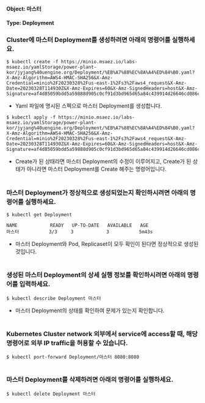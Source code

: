 
#### Object: 마스터
#### Type: Deployment

### Cluster에 마스터 Deployment를 생성하려면 아래의 명령어를 실행하세요.

```
$ kubectl create -f https://minio.msaez.io/labs-msaez.io/yamlStorage/power-plant-kor/jyjang%40uengine.org/Deployment/%EB%A7%88%EC%8A%A4%ED%84%B0.yaml?X-Amz-Algorithm=AWS4-HMAC-SHA256&X-Amz-Credential=minio%2F20230328%2Fus-east-1%2Fs3%2Faws4_request&X-Amz-Date=20230328T114930Z&X-Amz-Expires=60&X-Amz-SignedHeaders=host&X-Amz-Signature=af4d85059bdd5a59888d905c0cf91d3bd965d65a84c439914d26646cd086cf60
```
- Yaml 파일에 명시된 스펙으로 마스터 Deployment를 생성합니다.

```
$ kubectl apply -f https://minio.msaez.io/labs-msaez.io/yamlStorage/power-plant-kor/jyjang%40uengine.org/Deployment/%EB%A7%88%EC%8A%A4%ED%84%B0.yaml?X-Amz-Algorithm=AWS4-HMAC-SHA256&X-Amz-Credential=minio%2F20230328%2Fus-east-1%2Fs3%2Faws4_request&X-Amz-Date=20230328T114930Z&X-Amz-Expires=60&X-Amz-SignedHeaders=host&X-Amz-Signature=af4d85059bdd5a59888d905c0cf91d3bd965d65a84c439914d26646cd086cf60
```
- Create가 된 상태라면 마스터 Deployment의 수정이 이루어지고, Create가 된 상태가 아니라면 마스터 Deployment를 Create 해주는 명령어입니다.  
#

### 마스터 Deployment가 정상적으로 생성되었는지 확인하시려면 아래의 명령어를 실행하세요.

```
$ kubectl get Deployment

NAME            READY   UP-TO-DATE   AVAILABLE   AGE
마스터           3/3     3            3           5m43s

```
- 마스터 Deployment와 Pod, Replicaset이 모두 확인이 된다면 정상적으로 생성된 것입니다.
#

### 생성된 마스터 Deployment의 상세 실행 정보를 확인하시려면 아래의 명령어를 입력하세요.

```
$ kubectl describe Deployment 마스터
```
- 마스터 Deployment의 상태를 확인하여 문제가 있는지 확인합니다. 
#

### Kubernetes Cluster network 외부에서 service에 access할 때, 해당 명령어로 외부 IP traffic을 허용할 수 있습니다.

```
$ kubectl port-forward Deployment/마스터 8080:8080
```
#

### 마스터 Deployment를 삭제하려면 아래의 명령어를 실행하세요.

```
$ kubectl delete Deployment 마스터
```
#

